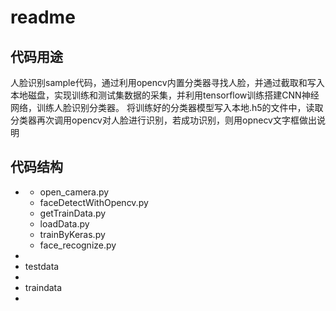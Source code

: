 <html>
<head></head>
<body>
<h1>readme</h1>
<h2>代码用途</h2>
<p>人脸识别sample代码，通过利用opencv内置分类器寻找人脸，并通过截取和写入本地磁盘，实现训练和测试集数据的采集，并利用tensorflow训练搭建CNN神经网络，训练人脸识别分类器。
将训练好的分类器模型写入本地.h5的文件中，读取分类器再次调用opencv对人脸进行识别，若成功识别，则用opnecv文字框做出说明
</p>
<h2>代码结构</h2>
<ul>
<li><p codes/>
	<ul>
	<li>open_camera.py</li>
	<li>faceDetectWithOpencv.py</li>
	<li>getTrainData.py</li>
	<li>loadData.py</li>
	<li>trainByKeras.py</li>
	<li>face_recognize.py</li>

</ul>

<li>

<li>testdata<li>

<li>traindata<li>
</ul>
</body>
</html>
